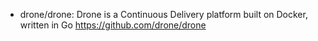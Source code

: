 

* drone/drone: Drone is a Continuous Delivery platform built on Docker, written in Go 
https://github.com/drone/drone
